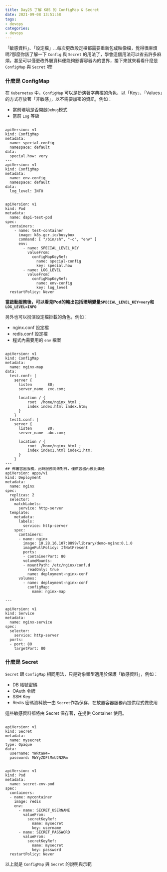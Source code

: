 ```yaml
---
title: Day25 了解 K8S 的 ConfigMap & Secret
date: 2021-09-08 13:51:58
tags:
- devops
categories: 
- devops
---
```


「敏感資料」、「設定檔」...每次更改設定檔都需要重新包成映像檔，覺得很麻煩嗎?那麼你該了解一下 `Config` 與 `Secret` 的用法了，學會這個用法可以省去許多麻煩，甚至可以僅更改外層資料便能夠影響容器內的世界，接下來就來看看什麼是 `ConfigMap` 與 `Secret` 吧!

<!--more-->

### 什麼是 ConfigMap

在 `Kubernetes` 中，`ConfigMap` 可以是扮演著字典檔的角色，以「Key」、「Values」的方式存放著「非敏感」，以不需要加密的資訊，例如：

-   當前環境是否開啟`Debug`模式
-   當前 `Log` 等級

```

apiVersion: v1               
kind: ConfigMap              
metadata:
  name: special-config       
  namespace: default         
data:
  special.how: very          
---
apiVersion: v1
kind: ConfigMap
metadata:
  name: env-config
  namespace: default
data:
  log_level: INFO
```

```

apiVersion: v1               
kind: Pod                    
metadata:
  name: dapi-test-pod        
spec:
  containers:
    - name: test-container                  
      image: k8s.gcr.io/busybox             
      command: [ "/bin/sh", "-c", "env" ]   
      env:                                  
        - name: SPECIAL_LEVEL_KEY           
          valueFrom:                        
            configMapKeyRef:
              name: special-config
              key: special.how
        - name: LOG_LEVEL                   
          valueFrom:
            configMapKeyRef:                
              name: env-config
              key: log_level
  restartPolicy: Never
```

**當啟動服務後，可以看見Pod的輸出包括環境變量`SPECIAL_LEVEL_KEY=very`和`LOG_LEVEL=INFO`**

另外也可以扮演設定檔掛載的角色，例如：

-   nginx.conf 設定檔
-   redis.conf 設定檔
-   程式內需要用的 `env` 檔案

```

apiVersion: v1
kind: ConfigMap
metadata:
  name: nginx-map
data:
  test.conf: |
    server {
      listen       80;
      server_name  zxc.com;
  
      location / {
          root  /home/nginx_html ;
          index index.html index.htm;
      }
    }
  test1.conf: |
    server {
      listen       80;
      server_name  abc.com;
  
      location / {
          root  /home/nginx_html ;
          index index1.html index1.htm;
      }
    }
---
## 佈署容器服務，此時服務尚未對外，僅供容器內彼此溝通
apiVersion: apps/v1
kind: Deployment
metadata:
  name: nginx
spec:
  replicas: 2
  selector:
    matchLabels:
      service: http-server
  template:
    metadata:
      labels:
        service: http-server
    spec:
      containers:
      - name: nginx
        image: 10.28.16.107:8899/library/demo-nginx:0.1.0
        imagePullPolicy: IfNotPresent
        ports:
        - containerPort: 80
        volumeMounts:
        - mountPath: /etc/nginx/conf.d 
          readOnly: true
          name: deployment-nginx-conf
      volumes:
        - name: deployment-nginx-conf
          configMap:
            name: nginx-map 

---

apiVersion: v1
kind: Service
metadata:
  name: nginx-service
spec:
  selector:
    service: http-server
  ports:
  - port: 80
    targetPort: 80
```

### 什麼是 Secret

`Secret` 跟 `ConfigMap` 相同用法，只是對象類型適用於保護「敏感資料」，例如：

-   DB 帳號密碼
-   OAuth 令牌
-   SSH Key
-   Redis 密碼資料統一由 `Secret`作為保存，在放置容器服務內提供程式做使用

這些敏感資料都將由 Secret 保存著，在提供 Container 使用。

```

apiVersion: v1               
kind: Secret                 
metadata:
  name: mysecret             
type: Opaque                 
data:                        
  username: YWRtaW4=
  password: MWYyZDFlMmU2N2Rm
```

```

apiVersion: v1
kind: Pod
metadata:
  name: secret-env-pod
spec:
  containers:
  - name: mycontainer
    image: redis
    env:
      - name: SECRET_USERNAME
        valueFrom:
          secretKeyRef:
            name: mysecret
            key: username
      - name: SECRET_PASSWORD
        valueFrom:
          secretKeyRef:
            name: mysecret
            key: password
  restartPolicy: Never
```

以上就是 `ConfigMap` 與 `Secret` 的說明與示範
